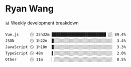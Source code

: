 # Ryan Wang

 <!-- waka-box start -->
📊 Weekly development breakdown
```text
Vue.js     🕓 35h32m ████████████████████████▏░░ 89.4%
JSON       🕓 1h22m  ▉░░░░░░░░░░░░░░░░░░░░░░░░░░  3.4%
JavaScript 🕓 1h18m  ▉░░░░░░░░░░░░░░░░░░░░░░░░░░  3.3%
TypeScript 🕓 48m    ▌░░░░░░░░░░░░░░░░░░░░░░░░░░  2.0%
Other      🕓 11m    ▏░░░░░░░░░░░░░░░░░░░░░░░░░░  0.5%
```
<!-- Powered by https://github.com/YouEclipse/waka-box-go . -->
<!-- waka-box end -->